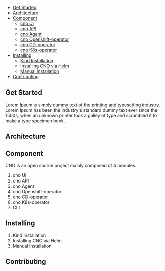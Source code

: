 * [Get Started]()
* [ Architecture](#Architecture)
* [Component](#Component)
    - [cno UI]()
    - [cno API]()
    - [cno Agent]()
    - [cno Openshift-operator]()
    - [cno CD-operator]()
    - [cno K8s-operator]()
* [Installing](#Installing)
    - [Kind Installation]()
    - [Installing CNO via Helm]()
    - [Manual Installation]()
* [Contributing](#Contributing)
## Get Started
Lorem Ipsum is simply dummy text of the printing and typesetting industry. Lorem Ipsum has been the industry's standard dummy text ever since the 1500s, when an unknown printer took a galley of type and scrambled it to make a type specimen book.
## Architecture

## Component
CNO is an open source project mainly composed of 4 modules.
1. cno UI
2. cno API
3. cno Agent
4. cno Openshift-operator
5. cno CD-operator
6. cno K8s-operator
7. CLI
## Installing
1. Kind Installation
2. Installing CNO via Helm
3. Manual Installation
## Contributing


